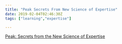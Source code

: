 ```yaml
---
title: "Peak Secrets From New Science of Expertise"
date: 2019-02-04T02:46:30Z
tags: ["learning","expertise"]

---
```



[Peak: Secrets from the New Science of Expertise](https://www.amazon.com/Peak-Secrets-New-Science-Expertise/dp/1531864880)